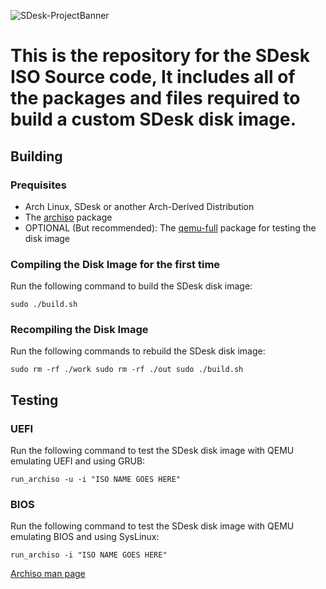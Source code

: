 ![SDesk-ProjectBanner](https://github.com/SteveStudios/SDesk/assets/90519370/bdc49397-1d40-4e47-8114-5116fc8aafdf)

# This is the repository for the SDesk ISO Source code, It includes all of the packages and files required to build a custom SDesk disk image.

## Building
### Prequisites
- Arch Linux, SDesk or another Arch-Derived Distribution
- The [archiso](https://archlinux.org/packages/extra/any/archiso/) package
- OPTIONAL (But recommended): The [qemu-full](https://archlinux.org/packages/extra/x86_64/qemu-full/) package for testing the disk image
  
### Compiling the Disk Image for the first time
Run the following command to build the SDesk disk image:

`
sudo ./build.sh
`

### Recompiling the Disk Image
Run the following commands to rebuild the SDesk disk image:

`
sudo rm -rf ./work
sudo rm -rf ./out
sudo ./build.sh
`

## Testing
### UEFI
Run the following command to test the SDesk disk image with QEMU emulating UEFI and using GRUB:
 
`
run_archiso -u -i "ISO NAME GOES HERE"
`

### BIOS
Run the following command to test the SDesk disk image with QEMU emulating BIOS and using SysLinux:
 
`
run_archiso -i "ISO NAME GOES HERE"
`


[Archiso man page](https://wiki.archlinux.org/title/archiso)
